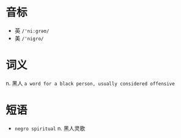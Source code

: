# 音标

- 英 `/'niːgrəʊ/`
- 美 `/'nigro/`

# 词义

n. 黑人
`a word for a black person, usually considered offensive`

# 短语

- `negro spiritual` n. 黑人灵歌

